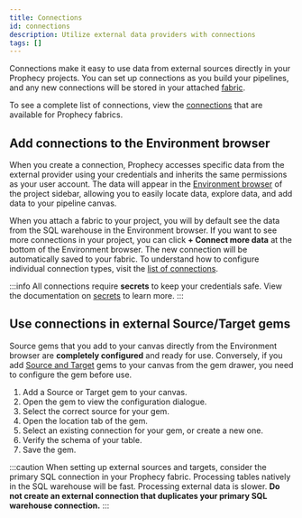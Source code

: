 ```yaml
---
title: Connections
id: connections
description: Utilize external data providers with connections
tags: []
---
```


Connections make it easy to use data from external sources directly in your Prophecy projects. You can set up connections as you build your pipelines, and any new connections will be stored in your attached [fabric](docs/administration/prophecy-fabrics/prophecy-fabrics.md).

To see a complete list of connections, view the [connections](docs/administration/prophecy-fabrics/connections/connections.md) that are available for Prophecy fabrics.

## Add connections to the Environment browser

When you create a connection, Prophecy accesses specific data from the external provider using your credentials and inherits the same permissions as your user account. The data will appear in the [Environment browser](docs/analysts/development/pipelines/pipelines.md#sidebar) of the project sidebar, allowing you to easily locate data, explore data, and add data to your pipeline canvas.

<!-- ![Environment browser](img/environment-tab-connections.png) -->

When you attach a fabric to your project, you will by default see the data from the SQL warehouse in the Environment browser. If you want to see more connections in your project, you can click **+ Connect more data** at the bottom of the Environment browser. The new connection will be automatically saved to your fabric. To understand how to configure individual connection types, visit the [list of connections](docs/administration/prophecy-fabrics/connections/connections.md).

:::info
All connections require **secrets** to keep your credentials safe. View the documentation on [secrets](docs/administration/secrets/secrets.md) to learn more.
:::

## Use connections in external Source/Target gems

Source gems that you add to your canvas directly from the Environment browser are **completely configured** and ready for use. Conversely, if you add [Source and Target](docs/analysts/development/gems/source-target/source-target.md) gems to your canvas from the gem drawer, you need to configure the gem before use.

1. Add a Source or Target gem to your canvas.
1. Open the gem to view the configuration dialogue.
1. Select the correct source for your gem.
1. Open the location tab of the gem.
1. Select an existing connection for your gem, or create a new one.
1. Verify the schema of your table.
1. Save the gem.

:::caution
When setting up external sources and targets, consider the primary SQL connection in your Prophecy fabric. Processing tables natively in the SQL warehouse will be fast. Processing external data is slower. **Do not create an external connection that duplicates your primary SQL warehouse connection.**
:::
